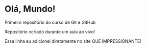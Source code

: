 # Olá, Mundo!
 Primeiro repositório do curso de Git e GitHub

Repositório ccriado durante um aula ao vivo!

Essa linha eu adicionei diretamente no site QUE IMPRESSIONANTE!
